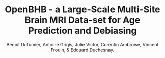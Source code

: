 ---
author: Benoit Dufumier, Antoine Grigis, Julie Victor, Corentin Ambroise, Vincent Frouin, & Edouard Duchesnay.
title: OpenBHB - a Large-Scale Multi-Site Brain MRI Data-set for Age Prediction and Debiasing
journal: NEUROIMAGE
year: 2022
type: article
doi: 10.1016/j.neuroimage.2022.119637
team: yes
volume: 263
---